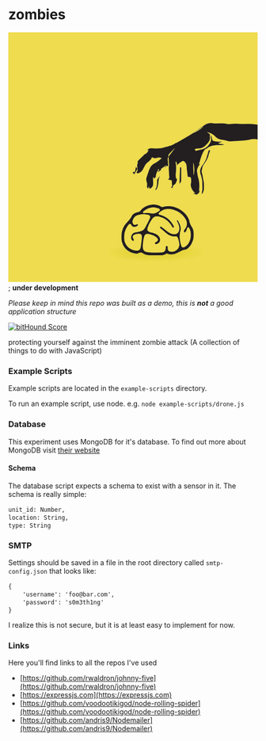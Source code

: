 # zombies
![zombie logo](./zombie.jpg);
**under development**

*Please keep in mind this repo was built as a demo, this is **not** a good application structure*

[![bitHound Score](https://www.bithound.io/github/spoonben/zombies/badges/score.svg)](https://www.bithound.io/github/spoonben/zombies)

protecting yourself against the imminent zombie attack
(A collection of things to do with JavaScript)

### Example Scripts
Example scripts are located in the ```example-scripts``` directory. 

To run an example script, use node. e.g. ```node example-scripts/drone.js```

### Database
This experiment uses MongoDB for it's database. To find out more about MongoDB visit [their website](https://www.mongodb.org/)

#### Schema
The database script expects a schema to exist with a sensor in it. The schema is really simple: 

```
unit_id: Number,
location: String,
type: String
```

### SMTP
Settings should be saved in a file in the root directory called ```smtp-config.json``` that looks like:

```
{
	'username': 'foo@bar.com',
	'password': 's0m3th1ng' 
}
```

I realize this is not secure, but it is at least easy to implement for now.

### Links
Here you'll find links to all the repos I've used

* [https://github.com/rwaldron/johnny-five](https://github.com/rwaldron/johnny-five)
* [https://expressjs.com](https://expressjs.com)
* [https://github.com/voodootikigod/node-rolling-spider](https://github.com/voodootikigod/node-rolling-spider)
* [https://github.com/andris9/Nodemailer](https://github.com/andris9/Nodemailer)
